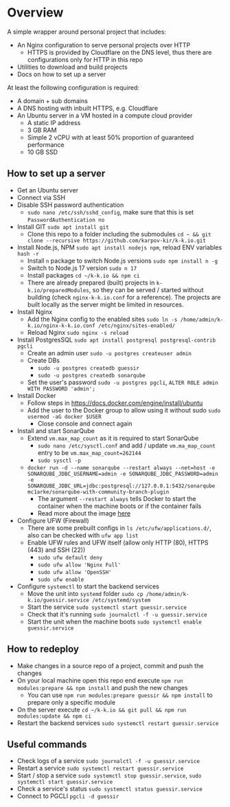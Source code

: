 # Overview

A simple wrapper around personal project that includes:

- An Nginx configuration to serve personal projects over HTTP
  - HTTPS is provided by Cloudflare on the DNS level, thus there are configurations only for HTTP in this repo
- Utilities to download and build projects
- Docs on how to set up a server

At least the following configuration is required:

- A domain + sub domains
- A DNS hosting with inbuilt HTTPS, e.g. Cloudflare
- An Ubuntu server in a VM hosted in a compute cloud provider
  - A static IP address
  - 3 GB RAM
  - Simple 2 vCPU with at least 50% proportion of guaranteed performance
  - 10 GB SSD

## How to set up a server

- Get an Ubuntu server
- Connect via SSH
- Disable SSH password authentication
  - `sudo nano /etc/ssh/sshd_config`, make sure that this is set `PasswordAuthentication no`
- Install GIT `sudo apt install git`
  - Clone this repo to a folder including the submodules `cd ~ && git clone --recursive https://github.com/karpov-kir/k-k.io.git`
- Install Node.js, NPM `sudo apt install nodejs npm`, reload ENV variables `hash -r`
  - Install `n` package to switch Node.js versions `sudo npm install n -g`
  - Switch to Node.js 17 version `sudo n 17`
  - Install packages `cd ~/k-k.io && npm ci`
  - There are already prepared (built) projects in `k-k.io/preparedModules`, so they can be served / started without
    building (check `nginx-k-k.io.conf` for a reference). The projects are built locally as the server might be
    limited in resources.
- Install Nginx
  - Add the Nginx config to the enabled sites `sudo ln -s /home/admin/k-k.io/nginx-k-k.io.conf /etc/nginx/sites-enabled/`
  - Reload Nginx `sudo nginx -s reload`
- Install PostgresSQL `sudo apt install postgresql postgresql-contrib pgcli`
  - Create an admin user `sudo -u postgres createuser admin`
  - Create DBs
    - `sudo -u postgres createdb guessir`
    - `sudo -u postgres createdb sonarqube`
  - Set the user's password `sudo -u postgres pgcli`, `ALTER ROLE admin WITH PASSWORD 'admin';`
- Install Docker
  - Follow steps in https://docs.docker.com/engine/install/ubuntu
  - Add the user to the Docker group to allow using it without sudo `sudo usermod -aG docker $USER`
    - Close console and connect again
- Install and start SonarQube
  - Extend `vm.max_map_count` as it is required to start SonarQube
    - `sudo nano /etc/sysctl.conf` and add / update `vm.ma_map_count` entry to be `vm.max_map_count=262144`
    - `sudo sysctl -p`
  - `docker run -d --name sonarqube --restart always --net=host -e SONARQUBE_JDBC_USERNAME=admin -e SONARQUBE_JDBC_PASSWORD=admin -e SONARQUBE_JDBC_URL=jdbc:postgresql://127.0.0.1:5432/sonarqube mc1arke/sonarqube-with-community-branch-plugin`
    - The argument `--restart always` tells Docker to start the container when the machine boots or if the container fails
    - Read more about the image [here](https://github.com/mc1arke/sonarqube-community-branch-plugin)
- Configure UFW (Firewall)
  - There are some prebuilt configs in `ls /etc/ufw/applications.d/`, also can be checked with `ufw app list`
  - Enable UFW rules and UFW itself (allow only HTTP (80), HTTPS (443) and SSH (22))
    - `sudo ufw default deny`
    - `sudo ufw allow 'Nginx Full'`
    - `sudo ufw allow 'OpenSSH'`
    - `sudo ufw enable`
- Configure `systemctl` to start the backend services
  - Move the unit into `systemd` folder `sudo cp /home/admin/k-k.io/guessir.service /etc/systemd/system`
  - Start the service `sudo systemctl start guessir.service`
  - Check that it's running `sudo journalctl -f -u guessir.service`
  - Start the unit when the machine boots `sudo systemctl enable guessir.service`

## How to redeploy

- Make changes in a source repo of a project, commit and push the changes
- On your local machine open this repo end execute `npm run modules:prepare && npm install` and push the new changes
  - You can use `npm run modules:prepare guessir && npm install` to prepare only a specific module
- On the server execute `cd ~/k-k.io && git pull && npm run modules:update && npm ci`
- Restart the backend services `sudo systemctl restart guessir.service`

## Useful commands

- Check logs of a service `sudo journalctl -f -u guessir.service`
- Restart a service `sudo systemctl restart guessir.service`
- Start / stop a service `sudo systemctl stop guessir.service`, `sudo systemctl start guessir.service`
- Check a service's status `sudo systemctl status guessir.service`
- Connect to PGCLI `pgcli -d guessir`
